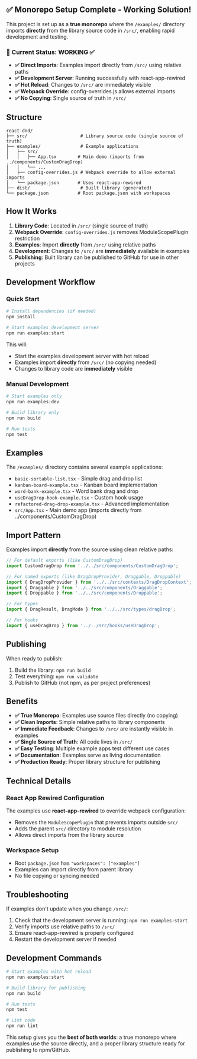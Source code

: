 ## ✅ **Monorepo Setup Complete - Working Solution!**

This project is set up as a **true monorepo** where the `/examples/` directory imports **directly** from the library source code in `/src/`, enabling rapid development and testing.

### **🎯 Current Status: WORKING ✅**

- **✅ Direct Imports**: Examples import directly from `/src/` using relative paths
- **✅ Development Server**: Running successfully with react-app-rewired
- **✅ Hot Reload**: Changes to `/src/` are immediately visible
- **✅ Webpack Override**: config-overrides.js allows external imports
- **✅ No Copying**: Single source of truth in `/src/`

## Structure

```
react-dnd/
├── src/                    # Library source code (single source of truth)
├── examples/               # Example applications
│   ├── src/
│   │   ├── App.tsx        # Main demo (imports from ../components/CustomDragDrop)
│   │   └── ...
│   ├── config-overrides.js # Webpack override to allow external imports
│   └── package.json       # Uses react-app-rewired
├── dist/                   # Built library (generated)
└── package.json           # Root package.json with workspaces
```

## How It Works

1. **Library Code**: Located in `/src/` (single source of truth)
2. **Webpack Override**: `config-overrides.js` removes ModuleScopePlugin restriction
3. **Examples**: Import **directly** from `/src/` using relative paths
4. **Development**: Changes to `/src/` are **immediately** available in examples
5. **Publishing**: Built library can be published to GitHub for use in other projects

## Development Workflow

### Quick Start
```bash
# Install dependencies (if needed)
npm install

# Start examples development server
npm run examples:start
```

This will:
- Start the examples development server with hot reload
- Examples import **directly** from `/src/` (no copying needed)
- Changes to library code are **immediately** visible

### Manual Development
```bash
# Start examples only
npm run examples:dev

# Build library only
npm run build

# Run tests
npm test
```

## Examples

The `/examples/` directory contains several example applications:

- `basic-sortable-list.tsx` - Simple drag and drop list
- `kanban-board-example.tsx` - Kanban board implementation
- `word-bank-example.tsx` - Word bank drag and drop
- `useDragDrop-hook-example.tsx` - Custom hook usage
- `refactored-drag-drop-example.tsx` - Advanced implementation
- `src/App.tsx` - Main demo app (imports directly from ../components/CustomDragDrop)

## Import Pattern

Examples import **directly** from the source using clean relative paths:

```typescript
// For default exports (like CustomDragDrop)
import CustomDragDrop from '../../src/components/CustomDragDrop';

// For named exports (like DragDropProvider, Draggable, Droppable)
import { DragDropProvider } from '../../src/contexts/DragDropContext';
import { Draggable } from '../../src/components/Draggable';
import { Droppable } from '../../src/components/Droppable';

// For types
import { DragResult, DragMode } from '../../src/types/dragDrop';

// For hooks
import { useDragDrop } from '../../src/hooks/useDragDrop';
```

## Publishing

When ready to publish:

1. Build the library: `npm run build`
2. Test everything: `npm run validate`
3. Publish to GitHub (not npm, as per project preferences)

## Benefits

- **✅ True Monorepo**: Examples use source files directly (no copying)
- **✅ Clean Imports**: Simple relative paths to library components
- **✅ Immediate Feedback**: Changes to `/src/` are instantly visible in examples
- **✅ Single Source of Truth**: All code lives in `/src/`
- **✅ Easy Testing**: Multiple example apps test different use cases
- **✅ Documentation**: Examples serve as living documentation
- **✅ Production Ready**: Proper library structure for publishing

## Technical Details

### React App Rewired Configuration
The examples use **react-app-rewired** to override webpack configuration:
- Removes the `ModuleScopePlugin` that prevents imports outside `src/`
- Adds the parent `src/` directory to module resolution
- Allows direct imports from the library source

### Workspace Setup
- Root `package.json` has `"workspaces": ["examples"]`
- Examples can import directly from parent library
- No file copying or syncing needed

## Troubleshooting

If examples don't update when you change `/src/`:

1. Check that the development server is running: `npm run examples:start`
2. Verify imports use relative paths to `/src/`
3. Ensure react-app-rewired is properly configured
4. Restart the development server if needed

## Development Commands

```bash
# Start examples with hot reload
npm run examples:start

# Build library for publishing
npm run build

# Run tests
npm test

# Lint code
npm run lint
```

This setup gives you the **best of both worlds**: a true monorepo where examples use the source directly, and a proper library structure ready for publishing to npm/GitHub. 